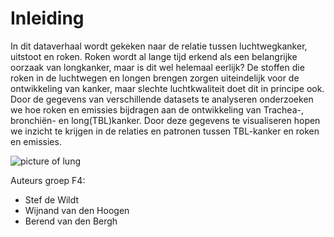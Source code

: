 # Inleiding

In dit dataverhaal wordt gekeken naar de relatie tussen luchtwegkanker, uitstoot en roken. Roken wordt al lange tijd erkend als een belangrijke oorzaak van longkanker, maar is dit wel helemaal eerlijk? De stoffen die roken in de luchtwegen en longen brengen zorgen uiteindelijk voor de ontwikkeling van kanker, maar slechte luchtkwaliteit doet dit in principe ook. Door de gegevens van verschillende datasets te analyseren onderzoeken we hoe roken en emissies bijdragen aan de ontwikkeling van Trachea-, bronchiën- en long(TBL)kanker. Door deze gegevens te visualiseren hopen we inzicht te krijgen in de relaties en patronen tussen TBL-kanker en roken en emissies.  

![picture of lung](img/lung.png "Lung")

Auteurs groep F4:
- Stef de Wildt
- Wijnand van den Hoogen
- Berend van den Bergh


